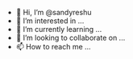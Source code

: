 - 👋 Hi, I’m @sandyreshu
- 👀 I’m interested in ...
- 🌱 I’m currently learning ...
- 💞️ I’m looking to collaborate on ...
- 📫 How to reach me ...

<!---
sandyreshu/sandyreshu is a ✨ special ✨ repository because its `README.md` (this file) appears on your GitHub profile.
You can click the Preview link to take a look at your changes.
--->
